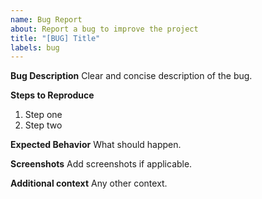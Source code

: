 ```yaml
---
name: Bug Report
about: Report a bug to improve the project
title: "[BUG] Title"
labels: bug
---
```

**Bug Description**
Clear and concise description of the bug.

**Steps to Reproduce**
1. Step one
2. Step two

**Expected Behavior**
What should happen.

**Screenshots**
Add screenshots if applicable.

**Additional context**
Any other context.
